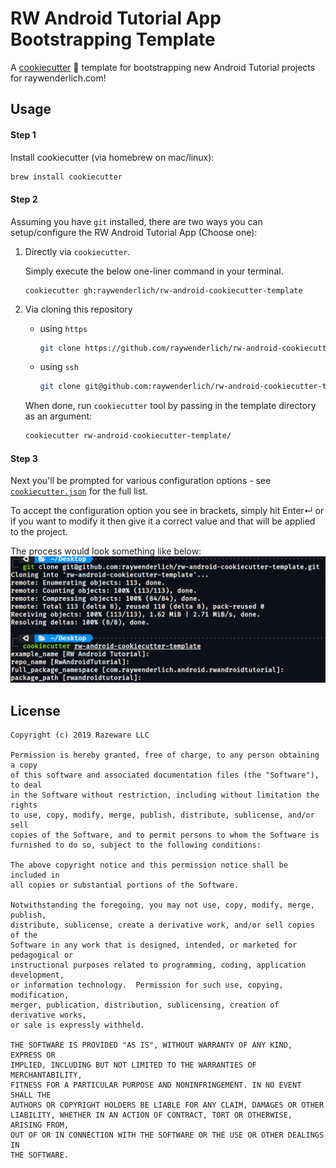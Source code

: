 # RW Android Tutorial App Bootstrapping Template

A [cookiecutter](https://github.com/cookiecutter/cookiecutter) :cookie: template for bootstrapping new Android Tutorial projects for raywenderlich.com!

## Usage

#### Step 1

Install cookiecutter (via homebrew on mac/linux):

```bash
brew install cookiecutter
```

#### Step 2

Assuming you have `git` installed, there are two ways you can setup/configure the RW Android Tutorial App (Choose one):

1. Directly via `cookiecutter`. 

    Simply execute the below one-liner command in your terminal.
    ```
    cookiecutter gh:raywenderlich/rw-android-cookiecutter-template
    ````
1. Via cloning this repository

    - using `https`

        ```bash
        git clone https://github.com/raywenderlich/rw-android-cookiecutter-template
        ```

    - using `ssh`
        ```bash
        git clone git@github.com:raywenderlich/rw-android-cookiecutter-template.git
        ```

    When done, run `cookiecutter` tool by passing in the template directory as an argument:

    ```bash
    cookiecutter rw-android-cookiecutter-template/
    ```
#### Step 3

Next you'll be prompted for various configuration options - see [`cookiecutter.json`](/cookiecutter.json) for the full list.

To accept the configuration option you see in brackets, simply hit Enter↵ or if you want to modify it then give it a correct value and that will be applied to the project.

The process would look something like below:
![screenshot](screenshot.png)

## License

```
Copyright (c) 2019 Razeware LLC

Permission is hereby granted, free of charge, to any person obtaining a copy
of this software and associated documentation files (the "Software"), to deal
in the Software without restriction, including without limitation the rights
to use, copy, modify, merge, publish, distribute, sublicense, and/or sell
copies of the Software, and to permit persons to whom the Software is
furnished to do so, subject to the following conditions:

The above copyright notice and this permission notice shall be included in
all copies or substantial portions of the Software.

Notwithstanding the foregoing, you may not use, copy, modify, merge, publish,
distribute, sublicense, create a derivative work, and/or sell copies of the
Software in any work that is designed, intended, or marketed for pedagogical or
instructional purposes related to programming, coding, application development,
or information technology.  Permission for such use, copying, modification,
merger, publication, distribution, sublicensing, creation of derivative works,
or sale is expressly withheld.

THE SOFTWARE IS PROVIDED "AS IS", WITHOUT WARRANTY OF ANY KIND, EXPRESS OR
IMPLIED, INCLUDING BUT NOT LIMITED TO THE WARRANTIES OF MERCHANTABILITY,
FITNESS FOR A PARTICULAR PURPOSE AND NONINFRINGEMENT. IN NO EVENT SHALL THE
AUTHORS OR COPYRIGHT HOLDERS BE LIABLE FOR ANY CLAIM, DAMAGES OR OTHER
LIABILITY, WHETHER IN AN ACTION OF CONTRACT, TORT OR OTHERWISE, ARISING FROM,
OUT OF OR IN CONNECTION WITH THE SOFTWARE OR THE USE OR OTHER DEALINGS IN
THE SOFTWARE.
```
